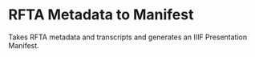 # RFTA Metadata to Manifest

Takes RFTA metadata and transcripts and generates an IIIF Presentation Manifest.
